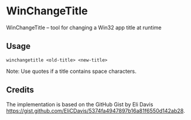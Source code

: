# WinChangeTitle
WinChangeTitle – tool for changing a Win32 app title at runtime

## Usage
```
winchangetitle <old-title> <new-title>
```
Note: Use quotes if a title contains space characters.

## Credits
The implementation is based on the GitHub Gist by Eli Davis
https://gist.github.com/EliCDavis/5374fa4947897b16a81f6550d142ab28.

